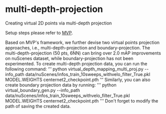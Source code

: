 # multi-depth-projection
Creating virtual 2D points via multi-depth projection

Setup steps please refer to [MVP](https://github.com/tianweiy/MVP).

Based on MVP's framework, we further devise two virtual points projection approaches, i.e., multi-depth-projection and boundary-projection. The multi-depth-projection (50 pts, 6NN) can bring over 2.0 mAP improvements on nuScenes dataset, while boundary-projection has not been experimented. To create multi-depth projection data, you can run the following command:
‘’‘
python virtual_depth_mapping_multi_proj.py --info_path data/nuScenes/infos_train_10sweeps_withvelo_filter_True.pkl  MODEL.WEIGHTS centernet2_checkpoint.pth
’‘’
Similarly, you can also create boundary projection data by running:
'''
python virtual_boundary_gen.py --info_path data/nuScenes/infos_train_10sweeps_withvelo_filter_True.pkl  MODEL.WEIGHTS centernet2_checkpoint.pth
'''
Don't forget to modify the path of saving the created data.
